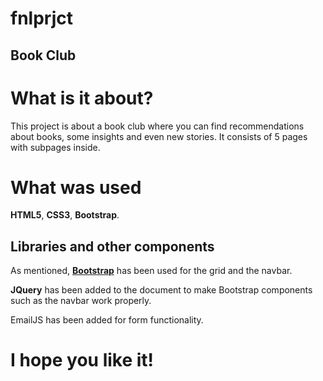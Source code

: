 # fnlprjct
## Book Club
# What is it about?
This project is about a book club where you can find recommendations about books, some insights and even new stories. It consists of 5 pages with subpages inside.

# What was used
**HTML5**, **CSS3**, **Bootstrap**.

## Libraries and other components
As mentioned, **[Bootstrap](https://getbootstrap.com/)** has been used for the grid and the navbar. 

**JQuery** has been added to the document to make Bootstrap components such as the navbar work properly.

EmailJS has been added for form functionality.

# I hope you like it!
